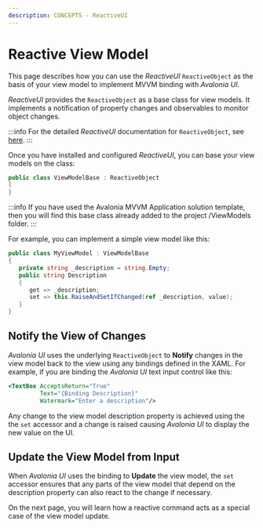 ```yaml
---
description: CONCEPTS - ReactiveUI
---
```


# Reactive View Model

This page describes how you can use the _ReactiveUI_ `ReactiveObject` as the basis of your view model to implement MVVM binding with _Avalonia UI_.&#x20;

_ReactiveUI_ provides the `ReactiveObject` as a base class for view models. It implements a notification of property changes and observables to monitor object changes.

:::info
For the detailed _ReactiveUI_ documentation for `ReactiveObject`, see [here](https://www.reactiveui.net/api/reactiveui/reactiveobject/).
:::

&#x20;Once you have installed and configured _ReactiveUI_, you can base your view models on the class:

```csharp
public class ViewModelBase : ReactiveObject
{
}
```

<!--<figure><img src="../../.gitbook/assets/image (4) (2).png" alt=""><figcaption></figcaption></figure>-->

:::info
If you have used the Avalonia MVVM Application solution template, then you will find this base class already added to the project /ViewModels folder.
:::

For example, you can implement a simple view model like this:

```csharp
public class MyViewModel : ViewModelBase
{
   private string _description = string.Empty;
   public string Description
   {
      get => _description;
      set => this.RaiseAndSetIfChanged(ref _description, value);
   }
}
```

## Notify the View of Changes

_Avalonia UI_ uses the underlying `ReactiveObject` to **Notify** changes in the view model back to the view using any bindings defined in the XAML. For example, if you are binding the _Avalonia UI_ text input control like this:

```xml
<TextBox AcceptsReturn="True"
         Text="{Binding Description}"
         Watermark="Enter a description"/>
```

Any change to the view model description property is achieved using the the `set` accessor and a change is raised causing _Avalonia UI_ to display the new value on the UI.

## Update the View Model from Input

When _Avalonia UI_ uses the binding to **Update** the view model, the `set` accessor ensures that any parts of the view model that depend on the description property can also react to the change if necessary.

On the next page, you will learn how a reactive command acts as a special case of the view model update.

